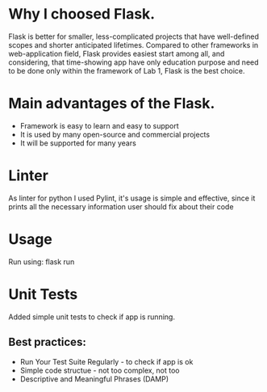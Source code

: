 # Why I choosed Flask.

Flask is better for smaller, less-complicated projects that have well-defined scopes and shorter anticipated lifetimes. Compared to other frameworks in web-application field, Flask provides easiest start among all, and considering, that time-showing app have only education purpose and need to be done only within the framework of Lab 1, Flask is the best choice.

# Main advantages of the Flask.

* Framework is easy to learn and easy to support
* It is used by many open-source and commercial projects
* It will be supported for many years

# Linter
As linter for python I used Pylint, it's usage is simple and effective, since it prints all the necessary information user should fix about their code

# Usage
Run using:  flask run

# Unit Tests
Added simple unit tests to check if app is running.
## Best practices:
* Run Your Test Suite Regularly - to check if app is ok
* Simple code structue - not too complex, not too
* Descriptive and Meaningful Phrases (DAMP)


